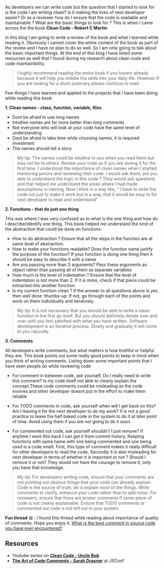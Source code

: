 As developers we can write code but the question that I started to look for is the code I am writing clean? Is it making the lives of next developer easier? 
Or as a reviewer how do I ensure that the code is readable and maintainable ? What are the basic things to look for ? This is when I came across the the book **Clean Code - Robert C Martin**

In this blog I am going to write a review of the book and what I learned while reading it. Obviously I cannot cover the entire content of the book as part of the review and I have no plan to do as well. So I am only going to talk about the basic important things. At the end of this blog I have listed some resoucres as well that I found during my research about clean code and code maintainibility.

> I highly recommend reading the entire book if you havent already because it will help you imbibe the skills into your daily life. However if you are looking for a short summary please continue to read

Few things I have learned and applied to the projects that I have been doing while reading this book

**1. Clean names - class, function, variable, files**

- Dont be afraid to use long names
- Intuitive names are far more better than long comments
- Not everyone who will look at your code have the same level of understanding
- Dont be afraid to take time while choosing names, it is required investment
- The names should tell a story

> My tip: The names could be intuitive to you when you read them but may not be to others. Review your code as if you are seeing it for the first time. I understood the importance of clean names when I started mentoring juniors and reviewing their code. I would ask them, are you able to understand the logic in this code ? They would ask questions and that helped me understand the areas where I had made assumptions in naming. Now I think in a way like, " I have to write the code not just to make it work but in a way, that it would be easy to for next developer to read and understand" 

**2. Functions - that do just one thing**

This was where I was very confused as to what is the one thing and how do I describe/identify one thing. This book helped me understand the kind of the abstraction that could be done on functions.

 - How to do abstraction ? Ensure that all the steps in the function are at same level of abstraction.
 - How to make your functions readable? Does the function name justify the purpose of the function? If your function is doing one thing then it should be easy to describe it with a name
 - Are you passing more than 3 arguments? Pass these arguments as object rather than passing all of them as separate variables
 - How much is the level of indentation ? Ensure that the level of indentation is not more than 2. If it is more, check if that piece could be extracted into another function
 - Is my current function clean ? If the answer to all questions above is yes, then well done :thumbs-up: If not, go through each of the points and work on them individually and iteratively.


> My tip: It is not necessary that you should be able to write a clean function in the first go itself. But you should definitely iterate over and over until you feel satisfied with what you have written. Software development is an iterative process. Slowly and gradually it will come to you naturally.

**3. Comments**

All developers write comments, but what matters is how truthful or helpful they are. This book points out some really good points to keep in mind when you think of writing comments. Listing down some important points that I have seen people do while reviewing code

 - For comment in between code, ask yourself, Do I really need to write this comment? Is my code itself not able to clearly explain the concept.These code comments could be misleading as the code evolves and other developer doesnt put in the effort to make them reliable

- For TODO comments in code, ask yourself when will I get back on this? Am I leaving it for the next developer to do my work? It is not a good practice to leave the half baked code in the system to do it at later point of time. Avoid using them if you are not going to do it soon.

- For commented out code, ask yourself shouldn't I just remove? If anytime I want this back I can get it from commit history. Keeping functions with same name with one being commented and one being used is a code smell. First, this type of comment makes it really difficult for other developers to read the code. Secondly it is also misleading for next developer in terms of whether it is important or not ? Should I remove it or not? They would not have the courage to remove it, only you have that knowledge.

> My tip: For developers writing code, ensure that your comments are not pointing out obvious things that your code can already explain. Code is the source of truth, let is explain most of the things. Write comments to clarify, enhance your code rather than to add noise. For reviewers, ensure that there are proper comments if some piece of code is not clearly explainable. Ensure that TODO comments or commented out code is not left out in your system.

 **Fun thread** :laughing: : I found this thread while reading about importance of quality of comments. Hope you enjoy it. [What is the best comment in source code you have ever encountered?](https://stackoverflow.com/questions/184618/what-is-the-best-comment-in-source-code-you-have-ever-encountered)


## Resources

- Youtube series on **[Clean Code - Uncle Bob](https://www.youtube.com/watch?v=7EmboKQH8lM)**
- **[The Art of Code Comments - Sarah Drasner](https://www.youtube.com/watch?v=yhF7OmuIILc)** at JSConf

